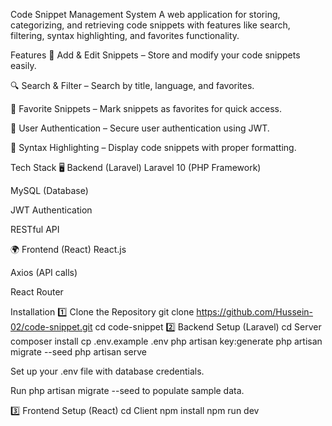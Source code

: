 Code Snippet Management System
A web application for storing, categorizing, and retrieving code snippets with features like search, filtering, syntax highlighting, and favorites functionality.

Features
📝 Add & Edit Snippets – Store and modify your code snippets easily.

🔍 Search & Filter – Search by title, language, and favorites.

🌟 Favorite Snippets – Mark snippets as favorites for quick access.

📌 User Authentication – Secure user authentication using JWT.

🎨 Syntax Highlighting – Display code snippets with proper formatting.

Tech Stack
🖥️ Backend (Laravel)
Laravel 10 (PHP Framework)

MySQL (Database)

JWT Authentication

RESTful API

🌍 Frontend (React)
React.js

Axios (API calls)

React Router

Installation
1️⃣ Clone the Repository
git clone https://github.com/Hussein-02/code-snippet.git
cd code-snippet
2️⃣ Backend Setup (Laravel)
cd Server
composer install
cp .env.example .env
php artisan key:generate
php artisan migrate --seed
php artisan serve

Set up your .env file with database credentials.

Run php artisan migrate --seed to populate sample data.

3️⃣ Frontend Setup (React)
cd Client
npm install
npm run dev
